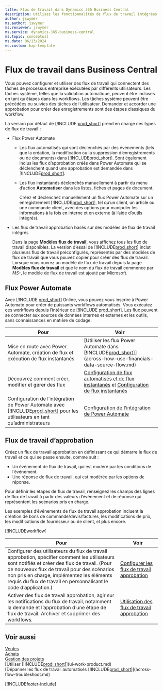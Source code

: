 ```yaml
---
title: Flux de travail dans Dynamics 365 Business Central
description: Utilisez les fonctionnalités de flux de travail intégrées pour configurer des flux de travail approbation afin de compléter les flux de travail automatisés basés sur Power Automate. Vous pouvez configurer des étapes pour affecter des tâches à différentes personnes dans le cadre des différentes tâches de processus métier.
author: jswymer
ms.author: jswymer
ms.reviewer: jswymer
ms.service: dynamics-365-business-central
ms.topic: conceptual
ms.date: 06/13/2024
ms.custom: bap-template
---
```

# Flux de travail dans Business Central

Vous pouvez configurer et utiliser des flux de travail qui connectent des tâches de processus entreprise exécutées par différents utilisateurs. Les tâches système, telles que la validation automatique, peuvent être incluses en tant qu’étapes dans les workflows. Les tâches système peuvent être précédées ou suivies des tâches de l’utilisateur. Demander et accorder une approbation pour créer des enregistrements sont des étapes classiques du workflow.

La version par défaut de [!INCLUDE [prod_short](includes/prod_short.md)] prend en charge ces types de flux de travail :
  
* Flux Power Automate

  * Les flux automatisés qui sont déclenchés par des événements (tels que la création, la modification ou la suppression d’enregistrements ou de documents) dans [!INCLUDE[prod_short](includes/prod_short.md)]. Sont également inclus les flux d’approbation créés dans Power Automate qui se déclenchent quand une approbation est demandée dans [!INCLUDE[prod_short](includes/prod_short.md)].
  * Les flux instantanés déclenchés manuellement à partir du menu d’action **Automatiser** dans les listes, fiches et pages de document.

    Créez et déclenchez manuellement un flux Power Automate sur un enregistrement [!INCLUDE[prod_short](includes/prod_short.md)], tel qu’un client, un article ou une commande client, avec des options pour manipuler les informations à la fois en interne et en externe (à l’aide d’outils intégrés).

* Les flux de travail approbation basés sur des modèles de flux de travail intégrés

  Dans la page **Modèles flux de travail**, vous affichez tous les flux de travail disponibles. La version d’essai de [!INCLUDE[prod_short](includes/prod_short.md)] inclut plusieurs flux de travail préconfigurés, représentés par des modèles de flux de travail que vous pouvez copier pour créer des flux de travail. Lorsque vous ouvrez un modèle de flux de travail depuis la page **Modèles flux de travail** et que le nom du flux de travail commence par *MS-*, le modèle de flux de travail est ajouté par Microsoft.

## Flux Power Automate

Avec [!INCLUDE [prod_short](includes/prod_short.md)] Online, vous pouvez vous inscrire à Power Automate pour créer de puissants workflows automatisés. Vous exécutez ces workflows depuis l’intérieur de [!INCLUDE [prod_short](includes/prod_short.md)]. Les flux peuvent se connecter aux sources de données internes et externes et les outils, sans connaissances en matière de codage.

|**Pour** |**Voir**|
|-------|-------|
|Mise en route avec Power Automate, création de flux et exécution de flux instantanés|[Utiliser les flux Power Automate dans [!INCLUDE[prod_short](includes/prod_short.md)]](across-how-use-financials-data-source-flow.md)|
|Découvrez comment créer, modifier et gérer des flux|[Configuration de flux automatisés et de flux instantanés](/dynamics365/business-central/dev-itpro/powerplatform/automate-workflows) et [Configuration de flux instantanés](/dynamics365/business-central/dev-itpro/powerplatform/instant-flows)|
|Configuration de l’intégration de Power Automate avec [!INCLUDE[prod_short](includes/prod_short.md)] pour les utilisateurs en tant qu’administrateurs|[Configuration de l’intégration de Power Automate](/dynamics365/business-central/dev-itpro/powerplatform/power-automate-setup)|

## Flux de travail d’approbation

Créez un flux de travail approbation en définissant ce qui démarre le flux de travail et ce qui se passe ensuite, comme suit :

* Un événement de flux de travail, qui est modéré par les conditions de l’événement.
* Une réponse de flux de travail, qui est modérée par les options de réponse.

Pour définir les étapes de flux de travail, renseignez les champs des lignes de flux de travail à partir des valeurs d’événement et de réponse qui représentent les scénarios pris en charge.

Les exemples d’événements de flux de travail approbation incluent la création de bons de commande/devis/factures, les modifications de prix, les modifications de fournisseur ou de client, et plus encore.

[!INCLUDE[workflow](includes/workflow.md)]

| **Pour** | **Voir** |
|--|--|
| Configurer des utilisateurs du flux de travail approbation, spécifier comment les utilisateurs sont notifiés et créer des flux de travail. (Pour de nouveaux flux de travail pour des scénarios non pris en charge, implémentez les éléments requis du flux de travail en personnalisant le code d’application.) | [Configurer les flux de travail approbation](across-set-up-workflows.md) |
| Activer des flux de travail approbation, agir sur les notifications du flux de travail, notamment la demande et l’approbation d’une étape de flux de travail. Archiver et supprimer des workflows. | [Utilisation des flux de travail approbation](across-use-workflows.md) |

<!--
| Integrate company data with Power Automate workflows, using both internal and external sources and events to create and automate tasks or workflows. | [Use Power Automate Flows in [!INCLUDE[prod_short](includes/prod_short.md)]](across-how-use-financials-data-source-flow.md) |-->

## Voir aussi

[Ventes](sales-manage-sales.md)  
[Achats](purchasing-manage-purchasing.md)  
[Gestion des projets](projects-manage-projects.md)  
[Utiliser [!INCLUDE[prod_short](includes/prod_short.md)]](ui-work-product.md)  
[Dépanner les flux de travail automatisés [!INCLUDE[prod_short](includes/prod_short.md)]](across-flow-troubleshoot.md)  


[!INCLUDE[footer-include](includes/footer-banner.md)]
